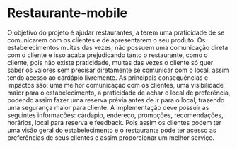 # Restaurante-mobile
O objetivo do projeto é ajudar restaurantes, a terem uma
praticidade de se comunicarem com os clientes e de apresentarem
o seu produto.
Os estabelecimentos muitas das vezes, não possuem uma
comunicação direta com o cliente e isso acaba prejudicando tanto
o restaurante, como o cliente, pois não existe praticidade, muitas
das vezes o cliente só quer saber os valores sem precisar
diretamente se comunicar com o local, assim tendo acesso ao
cardápio livremente.
As principais consequências e impactos são: uma melhor
comunicação com os clientes, uma visibilidade maior para o
estabelecimento, a praticidade de achar o local de preferência,
podendo assim fazer uma reserva prévia antes de ir para o local,
trazendo uma segurança maior para cliente.
A implementação deve possuir as seguintes informações:
cárdapio, endereço, promoções, recomendações, horários, local
para reserva e feedback.
Pois assim os clientes podem ter uma visão geral do
estabelecimento e o restaurante pode ter acesso as preferências
de seus clientes e assim proporcionar um melhor serviço.
